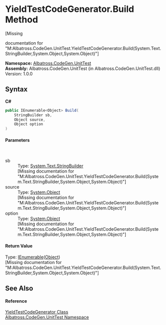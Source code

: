 # YieldTestCodeGenerator.Build Method 
 

\[Missing <summary> documentation for "M:Albatross.CodeGen.UnitTest.YieldTestCodeGenerator.Build(System.Text.StringBuilder,System.Object,System.Object)"\]

**Namespace:**&nbsp;<a href="56BAD780.md">Albatross.CodeGen.UnitTest</a><br />**Assembly:**&nbsp;Albatross.CodeGen.UnitTest (in Albatross.CodeGen.UnitTest.dll) Version: 1.0.0

## Syntax

**C#**<br />
``` C#
public IEnumerable<Object> Build(
	StringBuilder sb,
	Object source,
	Object option
)
```


#### Parameters
&nbsp;<dl><dt>sb</dt><dd>Type: <a href="http://msdn2.microsoft.com/en-us/library/y9sxk6fy" target="_blank">System.Text.StringBuilder</a><br />\[Missing <param name="sb"/> documentation for "M:Albatross.CodeGen.UnitTest.YieldTestCodeGenerator.Build(System.Text.StringBuilder,System.Object,System.Object)"\]</dd><dt>source</dt><dd>Type: <a href="http://msdn2.microsoft.com/en-us/library/e5kfa45b" target="_blank">System.Object</a><br />\[Missing <param name="source"/> documentation for "M:Albatross.CodeGen.UnitTest.YieldTestCodeGenerator.Build(System.Text.StringBuilder,System.Object,System.Object)"\]</dd><dt>option</dt><dd>Type: <a href="http://msdn2.microsoft.com/en-us/library/e5kfa45b" target="_blank">System.Object</a><br />\[Missing <param name="option"/> documentation for "M:Albatross.CodeGen.UnitTest.YieldTestCodeGenerator.Build(System.Text.StringBuilder,System.Object,System.Object)"\]</dd></dl>

#### Return Value
Type: <a href="http://msdn2.microsoft.com/en-us/library/9eekhta0" target="_blank">IEnumerable</a>(<a href="http://msdn2.microsoft.com/en-us/library/e5kfa45b" target="_blank">Object</a>)<br />\[Missing <returns> documentation for "M:Albatross.CodeGen.UnitTest.YieldTestCodeGenerator.Build(System.Text.StringBuilder,System.Object,System.Object)"\]

## See Also


#### Reference
<a href="8DC687F4.md">YieldTestCodeGenerator Class</a><br /><a href="56BAD780.md">Albatross.CodeGen.UnitTest Namespace</a><br />